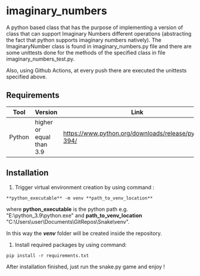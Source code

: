 # imaginary_numbers
A python based class that has the purpose of implementing a version of class that can support Imaginary Numbers different operations (abstracting the fact that python supports imaginary numbers natively). The ImaginaryNumber class is found in  imaginary_numbers.py file and there are some unittests done for the methods of the specified class in file imaginary_numbers_test.py.

Also, using Github Actions, at every push there are executed the unittests specified above. 

## Requirements

| Tool   | Version                  | Link                                                 |
|--------|--------------------------|------------------------------------------------------|
| Python | higher or equal than 3.9 | https://www.python.org/downloads/release/python-394/ |

## Installation

1. Trigger virtual environment creation by using command : 

```
**python_executable** -m venv **path_to_venv_location**
```

where **python_executable** is the python path e.g. "E:\python_3.9\python.exe"
and **path_to_venv_location** "C:\Users\user\Documents\GitRepos\Snake\venv".

In this way the ***venv*** folder will be created inside the repository.

1. Install required packages by using command: 

```
pip install -r requirements.txt
```

After installation finished, just run the snake.py game and enjoy ! 
